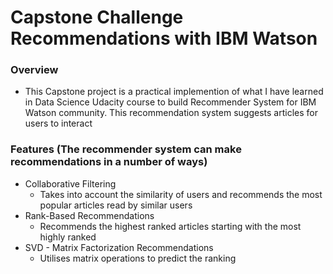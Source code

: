 # Capstone Challenge Recommendations with IBM Watson

### Overview
- This Capstone project is a practical implemention of what I have learned in Data Science Udacity course to build Recommender System for IBM Watson community. This recommendation system suggests articles for users to interact

### Features (The recommender system can make recommendations in a number of ways)

- Collaborative Filtering
  - Takes into account the similarity of users and recommends the most popular articles read by similar users
- Rank-Based Recommendations
  - Recommends the highest ranked articles starting with the most highly ranked
- SVD - Matrix Factorization Recommendations
  - Utilises matrix operations to predict the ranking
